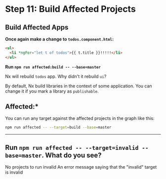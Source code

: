 # Step 11: Build Affected Projects

## Build Affected Apps

**Once again make a change to `todos.component.html`:**

```html
<ul>
  <li *ngFor="let t of todos">{{ t.title }}!!!!!</li>
</ul>
```

**Run `npm run affected:build -- --base=master`**

Nx will rebuild `todos` app. Why didn't it rebuild `ui`?

By default, Nx build libraries in the context of some application. You can change it if you mark a library as `publishable`.

## Affected:\*

You can run any target against the affected projects in the graph like this:

```bash
npm run affected -- --target=build --base=master
```

---

## Run `npm run affected -- --target=invalid --base=master`. What do you see?

No projects to run invalid
An error message saying that the "invalid" target is invalid
